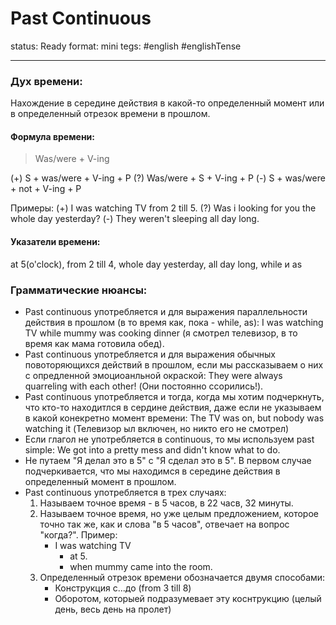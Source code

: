 # Past Continuous
status: Ready
format: mini
tegs: #english #englishTense 

---
### Дух времени: 
Нахождение в середине действия в какой-то определенный момент или в определенный отрезок времени в прошлом.

#### Формула времени: 
> Was/were + V-ing

(+)  S + was/were + V-ing + P
(?) Was/were + S + V-ing + P
(-)  S + was/were + not + V-ing + P

Примеры:
(+) I was watching TV from 2 till 5.
(?) Was i looking for you the whole day yesterday?
(-) They weren't sleeping all day long.

#### Указатели времени:
at 5(o'clock), from 2 till 4, whole day yesterday, all day long, while и as
 
### Грамматические нюансы: 
- Past continuous употребляется и для выражения параллельности действия в прошлом (в то время как, пока - while, as): 
	I was watching TV while mummy was cooking dinner (я смотрел телевизор, в то время как мама готовила обед).
- Past continuous употребляется и для выражения обычных повоторяющихся действий в прошлом, если мы рассказываем о них с опредленной эмоциоанльной окраской:
	They were always quarreling with each other! (Они постоянно ссорились!).
- Past continuous употребляется и тогда, когда мы хотим подчеркнуть, что кто-то находитлся в сердине действия, даже если не указываем в какой конекретно момент времени:
	The TV was on, but nobody was watching it (Телевизор ыл включен, но никто его не смотрел)
- Если глагол не употребляется в continuous, то мы используем past simple:
	We got into a pretty mess and didn't know what to do.
- Не путаем "Я делал это в 5" с "Я сделал это в 5". В первом случае подчеркивается, что мы находимся в середине действия в определенный момент в прошлом.
- Past continuous употребляется в трех случаях:
	1. Называем точное время - в 5 часов, в 22 часв, 32 минуты.
	2. Называем точное время, но уже целым предложением, которое точно так же, как и слова "в 5 часов", отвечает на вопрос "когда?".
		Пример:
		- I was watching TV
			- at 5.
			- when mummy came into the room.
	3. Определенный отрезок времени обозначается двумя способами:
		- Конструкция с...до (from 3 till 8)
		- Оборотом, которыей подразумевает эту коснтрукцию (целый день, весь день на пролет)

